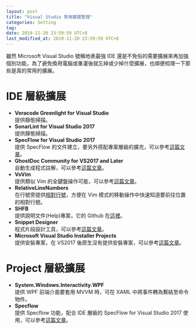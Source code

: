 ```yaml
---
layout: post
title: "Visual Studio 常用擴展整理"
categories: Setting
tag: 
date: 2019-11-20 23:59:59 UTC+8 
last_modified_at: 2019-11-20 23:59:59 UTC+8 
---
```

雖然 Microsoft Visual Studio 號稱地表最強 IDE 還是不免俗的需要擴展來再加強個別功能，為了避免換用電腦或重灌後就忘掉或少掉什麼擴展，也順便梳理一下那些是真的常用的擴展。

# IDE 層級擴展
* **Veracode Greenlight for Visual Studio**  
提供靜態掃描。
* **SonarLint for Visual Studio 2017**  
提供靜態掃描。
* **SpecFlow for Visual Studio 2017**  
提供 SpecFlow 的文件建立，要另外搭配專案層級的擴充，可以參考[這篇文章][Specflow]。
* **GhostDoc Community for VS2017 and Later**  
自動生成程式註解，可以參考[這篇文章][GhostDoc]。
* **VsVim**  
提供類似 Vim 的全鍵盤操作可能，可以參考[這篇文章][VsVim]。
* **RelativeLineNumbers**  
在行號旁提供[相對行號][Numbers]，方便在 Vim 模式的移動操作中快速知道要前往位置的相對行號。
* **SHFB**  
提供說明文件(Help)專案，它的 Github 在[這裡][SHFB]。
* **Snippet Designer**  
程式片段設計工具，可以參考[這篇文章][SnippetDesigner]。
* **Microsoft Visual Studio Installer Projects**  
提供安裝專案，在 VS2017 後原生沒有提供安裝專案，可以參考[這篇文章][InstallerProjects]。

# Project 層級擴展
* **System.Windows.Interactivity.WPF**  
提供 WPF 前端介面要套用 MVVM 時，可在 XAML 中將事件轉為繫結至命令物件。
* **Specflow**  
提供 Specflow 功能，配合 IDE 層級的 SpecFlow for Visual Studio 2017 使用，可以參考[這篇文章][Specflow]。



[SHFB]:https://github.com/EWSoftware/SHFB
[Specflow]:https://dotblogs.com.tw/yc421206/2014/12/22/unit_test_specflow_hello_world
[GhostDoc]:https://dotblogs.com.tw/wasichris/2016/01/21/172429
[VsVim]:https://dotblogs.com.tw/mystic_pieces/2018/03/03/003303
[SnippetDesigner]:https://dotblogs.com.tw/kinanson/2014/09/22/146654
[InstallerProjects]:https://blogs.msdn.microsoft.com/msdntaiwan/2014/04/17/visual-studio-visual-studio-installer-project-installshield-limited-edition/
[Numbers]:https://www.weiyeying.com/ask/6131796